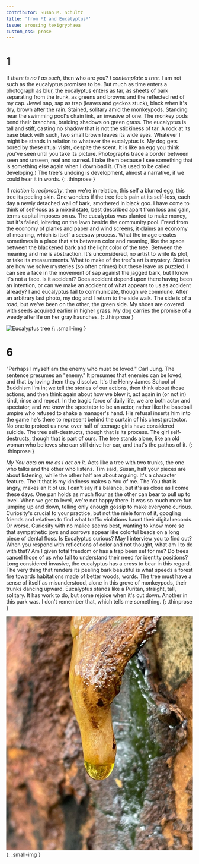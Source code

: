 ```yaml
---
contributor: Susan M. Schultz
title: 'from *I and Eucalyptus*'
issue: arousing texigryphaea
custom_css: prose
---
```


# 1

If *there is no I as such*, then who are you? *I contemplate a tree.* I
am not such as the eucalyptus promises to be. But much as time enters a
photograph as blur, the eucalyptus enters as tar, as sheets of bark
separating from the trunk, as greens and browns and the reflected red of
my cap. Jewel sap, sap as trap (leaves and geckos stuck), black when
it's dry, brown after the rain. Stained, solitary amid the monkeypods.
Standing near the swimming pool's chain link, an invasive of one. The
monkey pods bend their branches, braiding shadows on green grass. The
eucalyptus is tall and stiff, casting no shadow that is not the
stickiness of tar. A rock at its base black with such, two small brown
leaves its wide eyes. Whatever I might be stands in relation to whatever
the eucalyptus is. My dog gets bored by these ritual visits, despite the
scent. It is like an egg you think you've seen until you take its
picture. Photographs trace a border between seen and unseen, real and
surreal. I take them because I see something that is something else
again when I download it. (This used to be called developing.) The
tree's undoing is development, almost a narrative, if we could hear it
in words.
{: .thinprose }

If *relation is reciprocity*, then we\'re in relation, this self a
blurred egg, this tree its peeling skin. One wonders if the tree feels
pain at its self-loss, each day a newly detached wall of bark, smothered
in black goo. I have come to think of self-loss as a mixed state, best
described apart from loss and gain, terms capital imposes on us. The
eucalyptus was planted to make money, but it's failed, loitering on the
lawn beside the community pool. Freed from the economy of planks and
paper and wind screens, it claims an economy of meaning, which is itself
a seesaw process. What the image creates sometimes is a place that sits
between color and meaning, like the space between the blackened bark and
the light color of the tree. Between the meaning and me is abstraction.
It's unconsidered, no artist to write its plot, or take its
measurements. What to make of the tree's art is mystery. Stories are how
we solve mysteries (so often crimes) but these leave us puzzled. I can
see a face in the movement of sap against the jagged bark, but I know
it's not a face. Is it accident? Does accident depend upon there having
been an intention, or can we make an accident of what appears to us as
accident already? I and eucalyptus fail to communicate, though we
commune. After an arbitrary last photo, my dog and I return to the side
walk. The side is of a road, but we've been on the other, the green
side. My shoes are covered with seeds acquired earlier in higher grass.
My dog carries the promise of a weedy afterlife on her gray haunches.
{: .thinprose }

![Eucalyptus tree](/assets/images/schultz-001.png)
{: .small-img }

# 6

"Perhaps I myself am the enemy who must be loved." Carl Jung. The
sentence presumes an "enemy." It presumes that enemies can be
loved, and that by loving them they dissolve. It's the Henry
James School of Buddhism I'm in; we tell the stories of our
actions, then think about those actions, and then think again
about how we blew it, act again in (or not in) kind, rinse and
repeat. In the tragic farce of daily life, we are both actor and
spectator, and we know the spectator to be an actor, rather like
the baseball umpire who refused to shake a manager's hand. His
refusal inserts him into the game he's there to represent behind
the curtain of his chest protector. No one to protect us now:
over half of teenage girls have considered suicide. The tree
self-destructs, though that is its process. The girl
self-destructs, though that is part of ours. The tree stands
alone, like an old woman who believes she can still drive her
car, and that's the pathos of it.
{: .thinprose }

*My You acts on me as I act on it.* Acts like a tree with two trunks,
the one who talks and the other who listens. Tim said, Susan, half your
pieces are about listening, while the other half are about arguing. It's
a character feature. The It that is my kindness makes a You of me. The
You that is angry, makes an It of us. I can't say it's balance, but it's
as close as I come these days. One pan holds as much flour as the other
can bear to pull up to level. When we get to level, we're not happy
there. It was so much more fun jumping up and down, telling only enough
gossip to make everyone curious. Curiosity's crucial to your practice,
but not the niele form of it, googling friends and relatives to find
what traffic violations haunt their digital records. Or worse. Curiosity
with no malice seems best, wanting to know more so that sympathetic joys
and sorrows appear like colorful beads on a long piece of dental floss.
Is Eucalyptus curious? May I interview you to find out? When you respond
with reflections of color and not thought, what am I to do with that? Am
I given total freedom or has a trap been set for me? Do trees cancel
those of us who fail to understand their need for identity positions?
Long considered invasive, the eucalyptus has a cross to bear in this
regard. The very thing that renders its peeling bark beautiful is what
speeds a forest fire towards habitations made of better woods, words.
The tree must have a sense of itself as misunderstood, alone in this
grove of monkeypods, their trunks dancing upward. Eucalyptus stands like
a Puritan, straight, tall, solitary. It has work to do, but some rejoice
when it's cut down. Another in this park was. I don't remember that,
which tells me something.
{: .thinprose }

![Eucalyptus tree](/assets/images/schultz-002.png)
{: .small-img }
